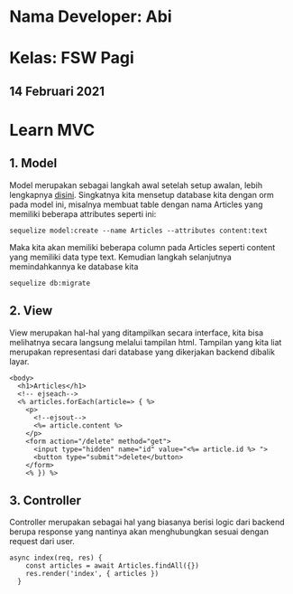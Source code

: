 # Nama Developer: Abi
# Kelas: FSW Pagi
## 14 Februari 2021
# Learn MVC
## 1. Model
Model merupakan sebagai langkah awal setelah setup awalan, lebih lengkapnya [disini](https://github.com/nandanugg/ArticleAPIWithMVC).
Singkatnya kita mensetup database kita dengan orm pada model ini, misalnya membuat table dengan nama Articles yang memiliki beberapa attributes seperti ini:
```
sequelize model:create --name Articles --attributes content:text
```
Maka kita akan memiliki beberapa column pada Articles seperti content yang memiliki data type text. Kemudian langkah selanjutnya memindahkannya ke database kita
```
sequelize db:migrate
```
## 2. View
View merupakan hal-hal yang ditampilkan secara interface, kita bisa melihatnya secara langsung melalui tampilan html. Tampilan yang kita liat merupakan representasi dari database yang dikerjakan backend dibalik layar.
```
<body>
  <h1>Articles</h1>
  <!-- ejseach-->
  <% articles.forEach(article=> { %>
    <p>
      <!--ejsout-->
      <%= article.content %>
    </p>
    <form action="/delete" method="get">
      <input type="hidden" name="id" value="<%= article.id %> ">
      <button type="submit">delete</button>
    </form>
    <% }) %>
```
## 3. Controller
Controller merupakan sebagai hal yang biasanya berisi logic dari backend berupa response yang nantinya akan menghubungkan sesuai dengan request dari user. 
```
async index(req, res) {
    const articles = await Articles.findAll({})
    res.render('index', { articles })
  }
```